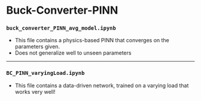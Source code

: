 # Buck-Converter-PINN

### `buck_converter_PINN_avg_model.ipynb` 
  * This file contains a physics-based PINN that converges on the parameters given.
  * Does not generalize well to unseen parameters
---
### `BC_PINN_varyingLoad.ipynb` 
  * This file contains a data-driven network, trained on a varying load that works very well!

